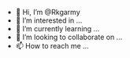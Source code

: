 - 👋 Hi, I’m @Rkgarmy
- 👀 I’m interested in ...
- 🌱 I’m currently learning ...
- 💞️ I’m looking to collaborate on ...
- 📫 How to reach me ...

<!---
Rkgarmy/Rkgarmy is a ✨ special ✨ repository because its `README.md` (this file) appears on your GitHub profile.
You can click the Preview link to take a look at your changes.
--->
